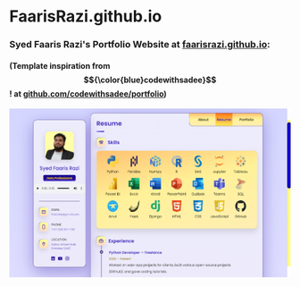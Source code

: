 # FaarisRazi.github.io
### Syed Faaris Razi's Portfolio Website at <b>[faarisrazi.github.io](https://faarisrazi.github.io/)</b>:
#### (Template inspiration from <strong>$${\color{blue}codewithsadee}$$</strong>! at [github.com/codewithsadee/portfolio](https://github.com/codewithsadee/portfolio))

![Site looks](https://github.com/FaarisRazi/FaarisRazi.github.io/blob/main/assets/images/site_img.PNG)
